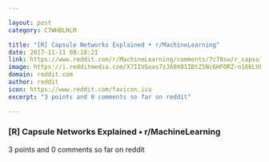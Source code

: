 ```yaml
---

layout: post
category: C7WHBLNLR

title: "[R] Capsule Networks Explained • r/MachineLearning"
date: 2017-11-11 08:18:21
link: https://www.reddit.com/r/MachineLearning/comments/7c78sw/r_capsule_networks_explained/
image: https://i.redditmedia.com/X7IIVGoas7zJ60X81IBtZSNc6HFORZ-n16KLULxZRAI.jpg?w=320&s=43bf1f8f5472b9160347e5de36e88a9d
domain: reddit.com
author: reddit
icon: https://www.reddit.com/favicon.ico
excerpt: "3 points and 0 comments so far on reddit"

---
```


### [R] Capsule Networks Explained • r/MachineLearning

3 points and 0 comments so far on reddit